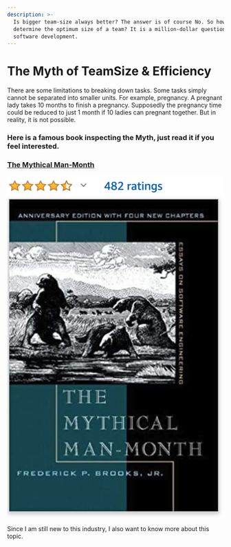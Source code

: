 ```yaml
---
description: >-
  Is bigger team-size always better? The answer is of course No. So how to
  determine the optimum size of a team? It is a million-dollar question in
  software development.
---
```


# The Myth of TeamSize & Efficiency

There are some limitations to breaking down tasks. Some tasks simply cannot be separated into smaller units. For example, pregnancy. A pregnant lady takes 10 months to finish a pregnancy. Supposedly the pregnancy time could be reduced to just 1 month if 10 ladies can pregnant together. But in reality, it is not possible.

### Here is a famous book inspecting the Myth, just read it if you feel interested. 

### [The Mythical Man-Month](https://amzn.to/3iC3Qvu) 

![Book name In Chinese : &quot;&#x4EBA;&#x6708;&#x795E;&#x8A71;&quot;](../../.gitbook/assets/screenshot-2020-10-07-at-1.19.43-pm.png)

Since I am still new to this industry, I also want to know more about this topic.

